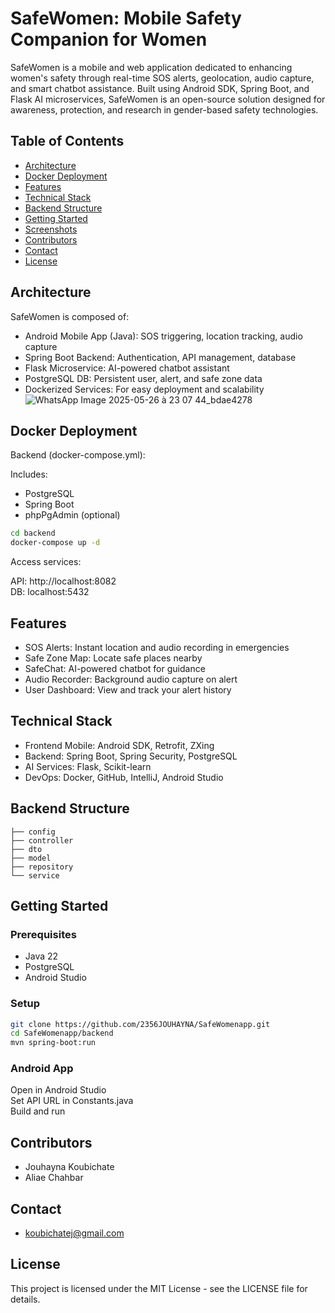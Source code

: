 # SafeWomen: Mobile Safety Companion for Women

SafeWomen is a mobile and web application dedicated to enhancing women's safety through real-time SOS alerts, geolocation, audio capture, and smart chatbot assistance. Built using Android SDK, Spring Boot, and Flask AI microservices, SafeWomen is an open-source solution designed for awareness, protection, and research in gender-based safety technologies.

## Table of Contents

- [Architecture](#architecture)
- [Docker Deployment](#docker-deployment)
- [Features](#features)
- [Technical Stack](#technical-stack)
- [Backend Structure](#backend-structure)
- [Getting Started](#getting-started)
- [Screenshots](#screenshots)
- [Contributors](#contributors)
- [Contact](#contact)
- [License](#license)

## Architecture

SafeWomen is composed of:

- Android Mobile App (Java): SOS triggering, location tracking, audio capture
- Spring Boot Backend: Authentication, API management, database
- Flask Microservice: AI-powered chatbot assistant
- PostgreSQL DB: Persistent user, alert, and safe zone data
- Dockerized Services: For easy deployment and scalability
![WhatsApp Image 2025-05-26 à 23 07 44_bdae4278](https://github.com/user-attachments/assets/9e7f709d-92da-489b-a19c-35d3a5225ac1)



## Docker Deployment

Backend (docker-compose.yml):

Includes:
- PostgreSQL
- Spring Boot
- phpPgAdmin (optional)

```bash
cd backend
docker-compose up -d
```

Access services:

API: http://localhost:8082  
DB: localhost:5432

## Features

- SOS Alerts: Instant location and audio recording in emergencies  
- Safe Zone Map: Locate safe places nearby  
- SafeChat: AI-powered chatbot for guidance  
- Audio Recorder: Background audio capture on alert  
- User Dashboard: View and track your alert history  

## Technical Stack

- Frontend Mobile: Android SDK, Retrofit, ZXing  
- Backend: Spring Boot, Spring Security, PostgreSQL  
- AI Services: Flask, Scikit-learn  
- DevOps: Docker, GitHub, IntelliJ, Android Studio  

## Backend Structure



    ├── config         
    ├── controller      
    ├── dto             
    ├── model          
    ├── repository      
    └── service         




## Getting Started

### Prerequisites

- Java 22  
- PostgreSQL  
- Android Studio  

### Setup

```bash
git clone https://github.com/2356JOUHAYNA/SafeWomenapp.git
cd SafeWomenapp/backend
mvn spring-boot:run
```

### Android App

Open in Android Studio  
Set API URL in Constants.java   
Build and run  

 
## Contributors

- Jouhayna Koubichate  
- Aliae Chahbar  

## Contact

- koubichatej@gmail.com  


## License

This project is licensed under the MIT License - see the LICENSE file for details.
